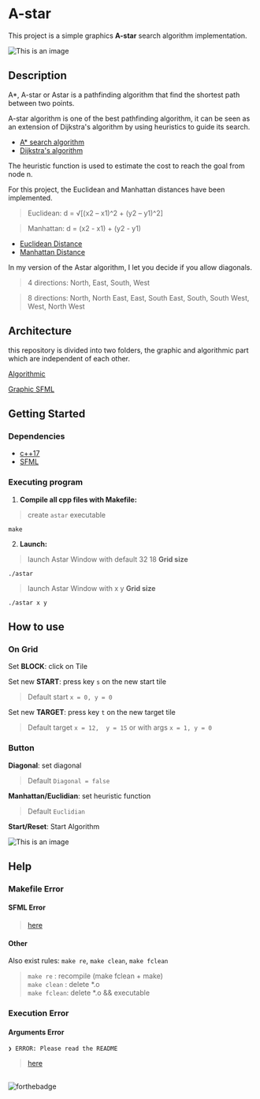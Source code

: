 # A-star

This project is a simple graphics **A-star** search algorithm implementation.

![This is an image](https://github.com/Ligny/A-star/blob/main/ressources/images/Astar_menu.png)

## Description

A*, A-star or Astar is a pathfinding algorithm that find the shortest path between two points.

A-star algorithm is one of the best pathfinding algorithm, it can be seen as an extension of Dijkstra's algorithm by using heuristics to guide its search.

* [A* search algorithm](https://en.wikipedia.org/wiki/A*_search_algorithm)
* [Dijkstra's algorithm](https://en.wikipedia.org/wiki/Dijkstra%27s_algorithm)

The heuristic function is used to estimate the cost to reach the goal from node n.

For this project, the Euclidean and Manhattan distances have been implemented.
> Euclidean: d = √[(x2 – x1)^2 + (y2 – y1)^2]

> Manhattan: d = (x2 - x1) + (y2 - y1)

* [Euclidean Distance](https://en.wikipedia.org/wiki/Euclidean_distance)
* [Manhattan Distance](https://en.wikipedia.org/wiki/Taxicab_geometry)

In my version of the Astar algorithm, I let you decide if you allow diagonals.
> 4 directions: North, East, South, West

> 8 directions: North, North East, East, South East, South, South West, West, North West

## Architecture

this repository is divided into two folders, the graphic and algorithmic part which are independent of each other.

[Algorithmic](src/algorithm)

[Graphic SFML](src/SFML)

## Getting Started

### Dependencies

* [c++17](https://en.cppreference.com/w/cpp/17)
* [SFML](https://www.sfml-dev.org/download.php)

### Executing program

1. **Compile all cpp files with Makefile:**
> create `astar` executable
````
make
````
2. **Launch:**
> launch Astar Window with default 32 18 **Grid size**
````
./astar
````
> launch Astar Window with x y **Grid size**
````
./astar x y
````

## How to use

### On Grid

Set **BLOCK**: click on Tile

Set new **START**: press key ``s`` on the new start tile
> Default start `x = 0, y = 0`

Set new **TARGET**: press key ``t`` on the new target tile
> Default target `x = 12,  y = 15` or with args `x = 1, y = 0`

### Button

**Diagonal**: set diagonal
> Default `Diagonal = false`

**Manhattan/Euclidian**: set heuristic function
> Default `Euclidian`

**Start/Reset**: Start Algorithm

![This is an image](https://github.com/Ligny/A-star/blob/main/ressources/images/Astar_manhattan.png)

## Help

### Makefile Error

#### SFML Error
> [here](#dependencies)

#### Other
Also exist rules: `make re`, `make clean`, `make fclean`
> `make re`    : recompile (make fclean + make)<br />
> `make clean` : delete *.o<br />
> `make fclean`: delete *.o && executable<br />

### Execution Error

#### Arguments Error
````
❯ ERROR: Please read the README
````
> [here](#executing-program)

##
![forthebadge](http://forthebadge.com/images/badges/built-with-love.svg)
